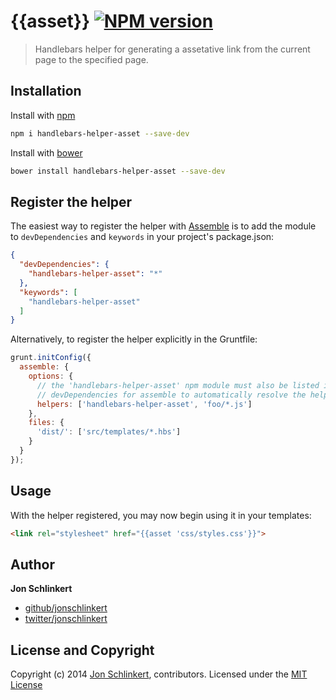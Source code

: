# {{asset}} [![NPM version](https://badge.fury.io/js/handlebars-helper-asset.png)](http://badge.fury.io/js/handlebars-helper-asset)

> Handlebars helper for generating a assetative link from the current page to the specified page.

## Installation

Install with [npm](npmjs.org)

```bash
npm i handlebars-helper-asset --save-dev
```

Install with [bower](https://github.com/bower/bower)

```bash
bower install handlebars-helper-asset --save-dev
```

## Register the helper

The easiest way to register the helper with [Assemble](https://github.com/assemble/assemble) is to add the module to `devDependencies` and `keywords` in your project's package.json:

```json
{
  "devDependencies": {
    "handlebars-helper-asset": "*"
  },
  "keywords": [
    "handlebars-helper-asset"
  ]
}
```

Alternatively, to register the helper explicitly in the Gruntfile:

```javascript
grunt.initConfig({
  assemble: {
    options: {
      // the 'handlebars-helper-asset' npm module must also be listed in
      // devDependencies for assemble to automatically resolve the helper
      helpers: ['handlebars-helper-asset', 'foo/*.js']
    },
    files: {
      'dist/': ['src/templates/*.hbs']
    }
  }
});
```

## Usage

With the helper registered, you may now begin using it in your templates:

```html
<link rel="stylesheet" href="{{asset 'css/styles.css'}}">
```

## Author

**Jon Schlinkert**

+ [github/jonschlinkert](http://github.com/jonschlinkert)
+ [twitter/jonschlinkert](http://twitter.com/jonschlinkert)

## License and Copyright

Copyright (c) 2014 [Jon Schlinkert](http://github.com/jonschlinkert), contributors.
Licensed under the [MIT License](./LICENSE-MIT)